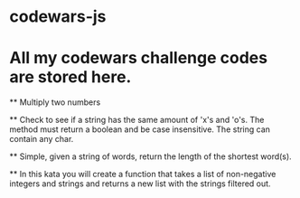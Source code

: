 # codewars-js

# All my codewars challenge codes are stored here.

** Multiply two numbers

** Check to see if a string has the same amount of 'x's and 'o's. The method must return a boolean and be case insensitive. The string can contain any char.

** Simple, given a string of words, return the length of the shortest word(s).

** In this kata you will create a function that takes a list of non-negative integers and strings and returns a new list with the strings filtered out.

